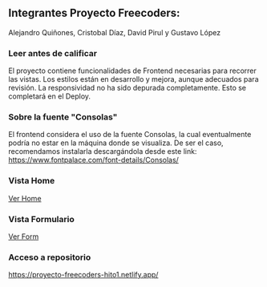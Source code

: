 ## Integrantes Proyecto Freecoders:
Alejandro Quiñones, Cristobal Díaz, David Pirul y Gustavo López

### Leer antes de calificar
El proyecto contiene funcionalidades de Frontend necesarias para recorrer las vistas.
Los estilos están en desarrollo y mejora, aunque adecuados para revisión.
La responsividad no ha sido depurada completamente. Esto se completará en el Deploy.

### Sobre la fuente "Consolas"
El frontend considera el uso de la fuente Consolas, la cual eventualmente podría no estar en la máquina donde se visualiza.
De ser el caso, recomendamos instalarla descargándola desde este link: https://www.fontpalace.com/font-details/Consolas/

### Vista Home
[Ver Home](home.png)

### Vista Formulario

[Ver Form](form.png)


### Acceso a repositorio
https://proyecto-freecoders-hito1.netlify.app/